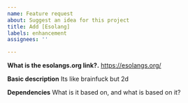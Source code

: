 ```yaml
---
name: Feature request
about: Suggest an idea for this project
title: Add [Esolang]
labels: enhancement
assignees: ''

---
```


**What is the esolangs.org link?.**
https://esolangs.org/

**Basic description**
Its like brainfuck but 2d

**Dependencies**
What is it based on, and what is based on it?
